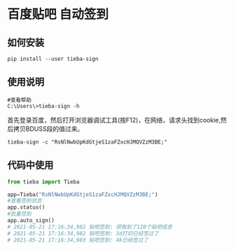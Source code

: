 # 百度贴吧 自动签到

## 如何安装

``` shell
pip install --user tieba-sign
```

## 使用说明

``` shell
#查看帮助
C:\Users\>tieba-sign -h
```

首先登录百度，然后打开浏览器调试工具(按F12)，在网络，请求头找到cookie,然后拷贝BDUSS段的值过来。

``` shell
tieba-sign -c "RsNlNwbUpKdGtjeS1zaFZxcHJMQVZzM3BE;"
```

## 代码中使用

``` python
from tieba import Tieba

app=Tieba("RsNlNwbUpKdGtjeS1zaFZxcHJMQVZzM3BE;")
#查看签到状态
app.status()
#批量签到
app.auto_sign()
# 2021-05-21 17:16:34,982 贴吧签到: 获取到了120个贴吧信息
# 2021-05-21 17:16:34,982 贴吧签到: 3d打印已经签过了
# 2021-05-21 17:16:34,983 贴吧签到: 4k已经签过了
```
